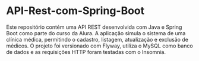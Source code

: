 # API-Rest-com-Spring-Boot
Este repositório contém uma API REST desenvolvida com Java e Spring Boot como parte do curso da Alura. A aplicação simula o sistema de uma clínica médica, permitindo o cadastro, listagem, atualização e exclusão de médicos.  O projeto foi versionado com Flyway, utiliza o MySQL como banco de dados e as requisições HTTP foram testadas com o Insomnia.
